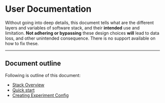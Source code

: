 # User Documentation

Without going into deep details, this document tells what are the different layers and variables of software stack, and their __intended__ use and limitation. **Not adhering or bypassing** these design choices **will** lead to data loss, and other unintended consequence. There is no support available on how to fix these.
   
___
## Document outline

Following is outline of this document:   

* [Stack Overview](./overview.md)
* [Quick start](https://github.com/sqdlab/sqdtoolz/wiki/User-Documentation#quick-start)
* [Creating Experiment Config](https://github.com/sqdlab/sqdtoolz/wiki/User-Documentation#creating-experiment-config)
